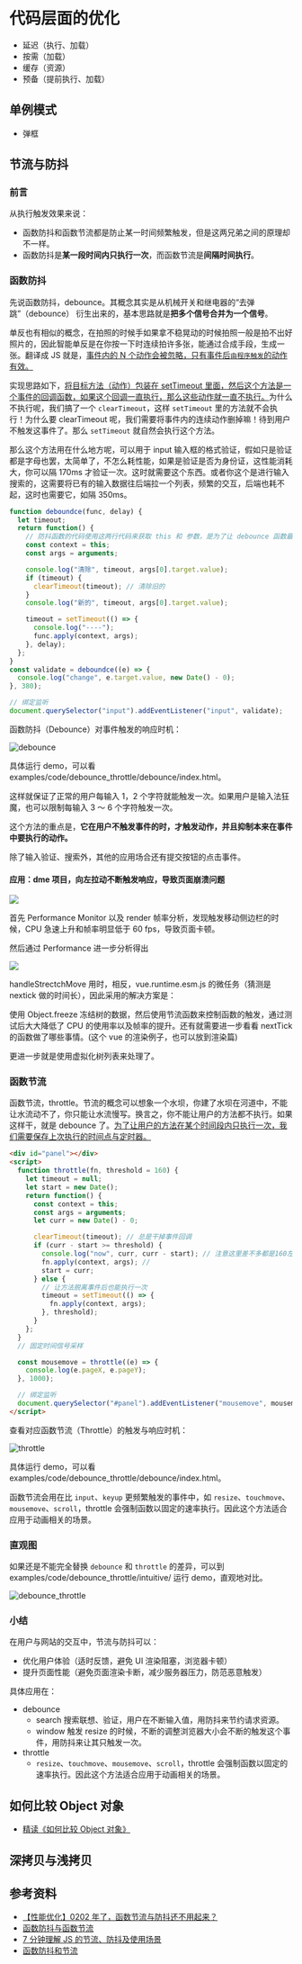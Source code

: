 # 代码层面的优化

- 延迟（执行、加载）
- 按需（加载）
- 缓存（资源）
- 预备（提前执行、加载）

## 单例模式

- 弹框

## 节流与防抖

### 前言

从执行触发效果来说：

- 函数防抖和函数节流都是防止某一时间频繁触发，但是这两兄弟之间的原理却不一样。
- 函数防抖是**某一段时间内只执行一次**，而函数节流是**间隔时间执行**。

### 函数防抖

先说函数防抖，debounce。其概念其实是从机械开关和继电器的“去弹跳”（debounce） 衍生出来的，基本思路就是**把多个信号合并为一个信号**。

单反也有相似的概念，在拍照的时候手如果拿不稳晃动的时候拍照一般是拍不出好照片的，因此智能单反是在你按一下时连续拍许多张，能通过合成手段，生成一张。翻译成 JS 就是，<u>事件内的 N 个动作会被忽略，只有事件后`由程序触发`的动作有效。</u>

实现思路如下，<u>将目标方法（动作）包装在 setTimeout 里面，然后这个方法是一个事件的回调函数，如果这个回调一直执行，那么这些动作就一直不执行。</u>为什么不执行呢，我们搞了一个 `clearTimeout`，这样 `setTimeout` 里的方法就不会执行！为什么要 clearTimeout 呢，我们需要将事件内的连续动作删掉嘛！待到用户不触发这事件了。那么 `setTimeout` 就自然会执行这个方法。

那么这个方法用在什么地方呢，可以用于 input 输入框的格式验证，假如只是验证都是字母也罢，太简单了，不怎么耗性能，如果是验证是否为身份证，这性能消耗大，你可以隔 170ms 才验证一次。这时就需要这个东西。或者你这个是进行输入搜索的，这需要将已有的输入数据往后端拉一个列表，频繁的交互，后端也耗不起，这时也需要它，如隔 350ms。

```js
function deboundce(func, delay) {
  let timeout;
  return function() {
    // 防抖函数的代码使用这两行代码来获取 this 和 参数，是为了让 debounce 函数最终返回的函数 this 指向不变以及依旧能接受到 e 参数。
    const context = this;
    const args = arguments;

    console.log("清除", timeout, args[0].target.value);
    if (timeout) {
      clearTimeout(timeout); // 清除旧的
    }
    console.log("新的", timeout, args[0].target.value);

    timeout = setTimeout(() => {
      console.log("----");
      func.apply(context, args);
    }, delay);
  };
}
const validate = deboundce((e) => {
  console.log("change", e.target.value, new Date() - 0);
}, 380);

// 绑定监听
document.querySelector("input").addEventListener("input", validate);
```

函数防抖（Debounce）对事件触发的响应时机：

![debounce](../.vuepress/public/assets/debounce-1.png)

具体运行 demo，可以看 examples/code/debounce_throttle/debounce/index.html。

这样就保证了正常的用户每输入 1，2 个字符就能触发一次。如果用户是输入法狂魔，也可以限制每输入 3 ～ 6 个字符触发一次。

这个方法的重点是，**它在用户不触发事件的时，才触发动作，并且抑制本来在事件中要执行的动作。**

除了输入验证、搜索外，其他的应用场合还有提交按钮的点击事件。

#### 应用：dme 项目，向左拉动不断触发响应，导致页面崩溃问题

![](../.vuepress/public/assets/2020-07-16-16-19-19-debounce.png)


首先 Performance Monitor 以及 render 帧率分析，发现触发移动侧边栏的时候，CPU 急速上升和帧率明显低于 60 fps，导致页面卡顿。

然后通过 Performance 进一步分析得出

![](../.vuepress/public/assets/2020-07-19-12-41-42-performace.png)

handleStrectchMove 用时，相反，vue.runtime.esm.js 的微任务（猜测是 nextick 做的时间长），因此采用的解决方案是：

使用 Object.freeze 冻结树的数据，然后使用节流函数来控制函数的触发，通过测试后大大降低了 CPU 的使用率以及帧率的提升。还有就需要进一步看看 nextTick 的函数做了哪些事情。(这个 vue 的渲染例子，也可以放到渲染篇)

更进一步就是使用虚拟化树列表来处理了。


### 函数节流

函数节流，throttle。节流的概念可以想象一个水坝，你建了水坝在河道中，不能让水流动不了，你只能让水流慢写。换言之，你不能让用户的方法都不执行。如果这样干，就是 debounce 了。<u>为了让用户的方法在某个时间段内只执行一次，我们需要保存上次执行的时间点与定时器。</u>

```html
<div id="panel"></div>
<script>
  function throttle(fn, threshold = 160) {
    let timeout = null;
    let start = new Date();
    return function() {
      const context = this;
      const args = arguments;
      let curr = new Date() - 0;

      clearTimeout(timeout); // 总是干掉事件回调
      if (curr - start >= threshold) {
        console.log("now", curr, curr - start); // 注意这里差不多都是160左右
        fn.apply(context, args); //
        start = curr;
      } else {
        // 让方法脱离事件后也能执行一次
        timeout = setTimeout(() => {
          fn.apply(context, args);
        }, threshold);
      }
    };
  }
  // 固定时间信号采样

  const mousemove = throttle((e) => {
    console.log(e.pageX, e.pageY);
  }, 1000);

  // 绑定监听
  document.querySelector("#panel").addEventListener("mousemove", mousemove);
</script>
```

查看对应函数节流（Throttle）的触发与响应时机：

![throttle](../.vuepress/public/assets/throttle-1.png)

具体运行 demo，可以看 examples/code/debounce_throttle/debounce/index.html。

函数节流会用在比 `input`、`keyup` 更频繁触发的事件中，如 `resize`、`touchmove`、`mousemove`、`scroll`，throttle 会强制函数以固定的速率执行。因此这个方法适合应用于动画相关的场景。

### 直观图

如果还是不能完全替换 `debounce` 和 `throttle` 的差异，可以到 examples/code/debounce_throttle/intuitive/ 运行 demo，直观地对比。

![debounce_throttle](../.vuepress/public/assets/debunce_throttle_intuitive.png)

### 小结

在用户与网站的交互中，节流与防抖可以：

- 优化用户体验（适时反馈，避免 UI 渲染阻塞，浏览器卡顿）
- 提升页面性能（避免页面渲染卡断，减少服务器压力，防范恶意触发）

具体应用在：

- debounce
  - search 搜索联想、验证，用户在不断输入值，用防抖来节约请求资源。
  - window 触发 resize 的时候，不断的调整浏览器大小会不断的触发这个事件，用防抖来让其只触发一次。
- throttle
  - `resize`、`touchmove`、`mousemove`、`scroll`，throttle 会强制函数以固定的速率执行。因此这个方法适合应用于动画相关的场景。

<!-- 另外函数防抖和函数节流还可以分为：

- 函数防抖
  - 非立即执行版
  - 立即执行版
- 函数节流
  - 时间戳版
  - 定时器版 -->

<!-- 为保证文章的篇幅，感兴趣的同学可以进一步看参考资料。 -->

<!-- ### 分析 lodash 的处理 -->

<!-- ## js

## css

## html

## vue

vue key 的优化，是如何实现的，如何通过性能指标进行实现

## node -->

## 如何比较 Object 对象

- [精读《如何比较 Object 对象》](https://github.com/dt-fe/weekly/blob/v2/157.%20%E7%B2%BE%E8%AF%BB%E3%80%8A%E5%A6%82%E4%BD%95%E6%AF%94%E8%BE%83%20Object%20%E5%AF%B9%E8%B1%A1%E3%80%8B.md)

## 深拷贝与浅拷贝

## 参考资料

- [【性能优化】0202 年了，函数节流与防抖还不用起来？](https://juejin.im/post/5de8bc73e51d45580e58e5b8)
- [函数防抖与函数节流
  ](https://zhuanlan.zhihu.com/p/38313717)
- [7 分钟理解 JS 的节流、防抖及使用场景](https://juejin.im/post/5b8de829f265da43623c4261#heading-7)
- [函数防抖和节流](https://juejin.im/post/5b651dc15188251aa30c8669#heading-1)
